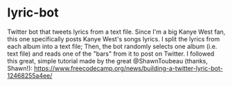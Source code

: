 # lyric-bot
Twitter bot that tweets lyrics from a text file.
Since I'm a big Kanye West fan, this one specifically posts Kanye West's songs lyrics.
I split the lyrics from each album into a text file;
Then, the bot randomly selects one album (i.e. text file) and reads one of the "bars" from it to post on Twitter.
I followed this great, simple tutorial made by the great @ShawnToubeau (thanks, Shawn!):
https://www.freecodecamp.org/news/building-a-twitter-lyric-bot-12468255a4ee/
